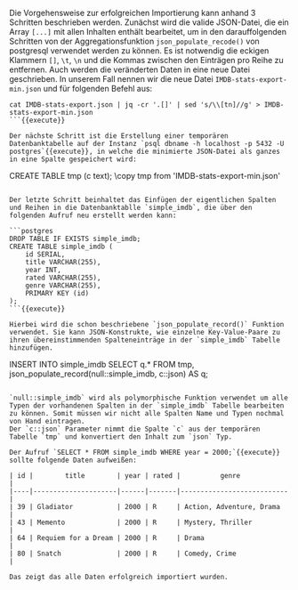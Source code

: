 Die Vorgehensweise zur erfolgreichen Importierung kann anhand 3 Schritten beschrieben werden.
Zunächst wird die valide JSON-Datei, die ein Array `[...]` mit allen Inhalten enthält bearbeitet, um in den darauffolgenden Schritten von der Aggregationsfunktion `json_populate_recode()` von postgresql verwendet werden zu können. Es ist notwendig die eckigen Klammern `[]`, `\t`, `\n` und die Kommas zwischen den Einträgen pro Reihe zu entfernen. Auch werden die veränderten Daten in eine neue Datei geschrieben. In unserem Fall nennen wir die neue Datei `IMDB-stats-export-min.json` und für folgenden Befehl aus:

```
cat IMDB-stats-export.json | jq -cr '.[]' | sed 's/\\[tn]//g' > IMDB-stats-export-min.json
```{{execute}}

Der nächste Schritt ist die Erstellung einer temporären Datenbanktabelle auf der Instanz `psql dbname -h localhost -p 5432 -U postgres`{{execute}}, in welche die minimierte JSON-Datei als ganzes in eine Spalte gespeichert wird:

```
CREATE TABLE tmp (c text);
\copy tmp from 'IMDB-stats-export-min.json'
```{{execute}}

Der letzte Schritt beinhaltet das Einfügen der eigentlichen Spalten und Reihen in die Datenbanktablle `simple_imdb`, die über den folgenden Aufruf neu erstellt werden kann:

```postgres
DROP TABLE IF EXISTS simple_imdb;
CREATE TABLE simple_imdb (
    id SERIAL,
    title VARCHAR(255),
    year INT,
    rated VARCHAR(255),
    genre VARCHAR(255),
    PRIMARY KEY (id)
);
```{{execute}}

Hierbei wird die schon beschriebene `json_populate_record()` Funktion verwendet. Sie kann JSON-Konstrukte, wie einzelne Key-Value-Paare zu ihren übereinstimmenden Spalteneinträge in der `simple_imdb` Tabelle hinzufügen.

```
INSERT INTO simple_imdb
SELECT q.* FROM tmp, json_populate_record(null::simple_imdb, c::json) AS q;
```{{execute}}

`null::simple_imdb` wird als polymorphische Funktion verwendet um alle Typen der vorhandenen Spalten in der `simple_imdb` Tabelle bearbeiten zu können. Somit müssen wir nicht alle Spalten Name und Typen nochmal von Hand eintragen.
Der `c::json` Parameter nimmt die Spalte `c` aus der temporären Tabelle `tmp` und konvertiert den Inhalt zum `json` Typ.

Der Aufruf `SELECT * FROM simple_imdb WHERE year = 2000;`{{execute}} sollte folgende Daten aufweißen:

| id |        title        | year | rated |          genre            |  
|----|---------------------|------|-------|---------------------------|
| 39 | Gladiator           | 2000 | R     | Action, Adventure, Drama  |
| 43 | Memento             | 2000 | R     | Mystery, Thriller         |
| 64 | Requiem for a Dream | 2000 | R     | Drama                     |
| 80 | Snatch              | 2000 | R     | Comedy, Crime             |

Das zeigt das alle Daten erfolgreich importiert wurden.
